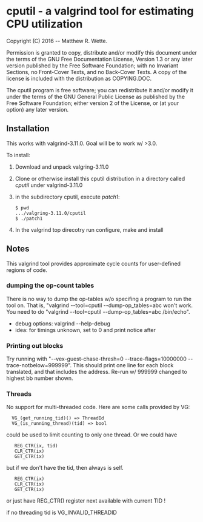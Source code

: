 # cputil - a valgrind tool for estimating CPU utilization

Copyright (C) 2016 -- Matthew R. Wette.

Permission is granted to copy, distribute and/or modify this document
under the terms of the GNU Free Documentation License, Version 1.3 or
any later version published by the Free Software Foundation; with no
Invariant Sections, no Front-Cover Texts, and no Back-Cover Texts.  A
copy of the license is included with the distribution as COPYING.DOC.

The cputil program is free software; you can redistribute it and/or
modify it under the terms of the GNU General Public License as
published by the Free Software Foundation; either version 2 of the
License, or (at your option) any later version.

## Installation

This works with valgrind-3.11.0.  Goal will be to work w/ >3.0.

To install:

1. Download and unpack valgring-3.11.0

2. Clone or otherwise install this cputil distribution in a directory
   called *cputil* under valgrind-3.11.0

3. in the subdirectory cputil, execute *patch1*:
   ```
   $ pwd
   .../valgring-3.11.0/cputil
   $ ./patch1
   ```

4. In the valgrind top direcotry run configure, make and install


## Notes

This valgrind tool provides approximate cycle counts for user-defined
regions of code.

### dumping the op-count tables
There is no way to dump the op-tables w/o specifing a program to run the
tool on.  That is, "valgrind --tool=cputil --dump-op_tables=abc won't work.
You need to do "valgrind --tool=cputil --dump-op_tables=abc /bin/echo".

* debug options: valgrind --help-debug
* idea: for timings unknown, set to 0 and print notice after

### Printing out blocks

Try running with "--vex-guest-chase-thresh=0 --trace-flags=10000000
--trace-notbelow=999999".  This should print one line for each block
translated, and that includes the address.  Re-run w/ 999999 changed 
to highest bb number shown.

### Threads

No support for multi-threaded code.   Here are some calls provided by VG:

```
  VG_(get_running_tid)() => ThreadId
  VG_(is_running_thread)(tid) => bool

```
could be used to limit counting to only one thread.  Or we could have
```
   REG_CTR(ix, tid)
   CLR_CTR(ix)
   GET_CTR(ix)
```
but if we don't have the tid, then always is self.
```
   REG_CTR(ix)
   CLR_CTR(ix)
   GET_CTR(ix)
```
or just have REG_CTR() register next available with current TID !

if no threading tid is VG_INVALID_THREADID

